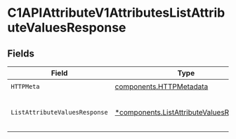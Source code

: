 # C1APIAttributeV1AttributesListAttributeValuesResponse


## Fields

| Field                                                                                               | Type                                                                                                | Required                                                                                            | Description                                                                                         |
| --------------------------------------------------------------------------------------------------- | --------------------------------------------------------------------------------------------------- | --------------------------------------------------------------------------------------------------- | --------------------------------------------------------------------------------------------------- |
| `HTTPMeta`                                                                                          | [components.HTTPMetadata](../../models/components/httpmetadata.md)                                  | :heavy_check_mark:                                                                                  | N/A                                                                                                 |
| `ListAttributeValuesResponse`                                                                       | [*components.ListAttributeValuesResponse](../../models/components/listattributevaluesresponse.md)   | :heavy_minus_sign:                                                                                  | ListAttributeValuesResponse is the response for listing attribute values for a given AttributeType. |